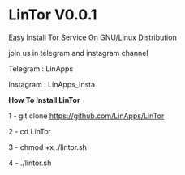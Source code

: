 # LinTor V0.0.1
Easy Install Tor Service On GNU/Linux Distribution
<p>
join us in telegram and instagram channel
<p>
Telegram : LinApps
<p>
Instagram : LinApps_Insta 
<p>

<b>How To Install LinTor </b>

1 - git clone https://github.com/LinApps/LinTor
<p>
2 - cd LinTor
<p>
3 - chmod +x ./lintor.sh
<p>
4 - ./lintor.sh

<p>
<p>
<p>
